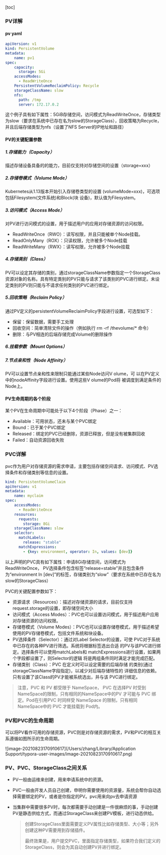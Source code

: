 [toc]

### PV详解

#### pv yaml

```yaml
apiVersion: v1
kind: PersistentVolume
metadata:
	name: pv1
spec:
	capacity:
	  storage: 5Gi
	accessModes:
	  - ReadWriteOnce
	PersistentVolumeReclaimPolicy: Recycle
	storageClassName: slow
	nfs:
	  path: /tmp
	  server: 172.17.0.2
```

这个例子具有如下属性：5GiB存储空间，访问模式为ReadWriteOnce，存储类型为slow（要求在系统中已存在名为slow的StorageClass），回收策略为Recycle，并且后端存储类型为nfs（设置了NFS Server的IP地址和路径）



#### PV的关键配置参数

##### 1.存储能力（Capacity）

描述存储设备具备的的能力，目前仅支持对存储空间的设置（storage=xxx）

##### 2.存储卷模式（Volume Mode）

Kubernetes从1.13版本开始引入存储卷类型的设置 (volumeMode=xxx)，可选项包括Filesystem(文件系统)和Block(块 设备)，默认值为Filesystem。



##### 3.访问模式（Access Mode）

对PV进行访问模式的设置，用于描述用户的应用对存储资源的访问权限。

* ReadWriteOnce（RWO）：读写权限，并且只能被单个Node挂载。
* ReadOnlyMany（ROX）：只读权限，允许被多个Node挂载
* ReadWriteMany（RWX）：读写权限，允许被多个Node挂载 

##### 4.存储类别（Class）

PV可以设定其存储的类别，通过storageClassName参数指定一个StorageClass资源对象的名称。具有特定类别的PV只能与请求了该类别的PVC进行绑定。未设定类别的PV则只能与不请求任何类别的PVC进行绑定。



##### 5.回收策略（Reclaim Policy）

通过PV定义的persistentVolumeReclaimPolicy字段进行设置，可选型如下：

* 保留：保留数据，需要手工处理
* 回收空间：简单清除文件的操作（例如执行 rm -rf /thevolume/* 命令）
* 删除：与PV相连的后端存储完成Volume的删除操作

##### 6.挂载参数（Mount Options）





##### 7.节点亲和性（Node Affinity）

PV可以设置节点亲和性来限制只能通过某些Node访问V olume，可 以在PV定义中的nodeAffinity字段进行设置。使用这些V olume的Pod将 被调度到满足条件的Node上。



#### PV生命周期的各个阶段

某个PV在生命周期中可能处于以下4个阶段（Phase）之一：

* Available：可用状态，还未与某个PVC绑定
* Bound：已于某个PVC绑定
* Released：绑定的PVC已经删除，资源已释放，但是没有被集群回收
* Failed：自动资源回收失败



### PVC详解

pvc作为用户对存储资源的需求申请，主要包括存储空间请求、访问模式、PV选择条件和存储类别等信息的设置。

```yaml
kind: PersistentVolumeClaim
apiVersion: v1
metadata:
	name: myclaim
spec:
	accessModes:
	  - ReadWriteOnce
	resources:
	  requests:
	    storage: 8Gi
	storageClassName: slow
	selector:
	  matchLabels:
	    release: "stable"
	  matchExpressions:
	    - {key: environment, operator: In, values: [dev]}
```

以上声明的PVC具有如下属性：申请8Gi存储空间，访问模式为ReadWriteOnce， PV选择条件包含标签“release=stable”并且包含条件为“environment   In   [dev]”的标签，存储类别为“slow”（要求在系统中已存在名为slow的StorageClass）

PVC的关键配置参数如下：

* 资源请求（Resources）：描述对存储资源的请求，目前仅支持request.storage的设置，即存储空间大小
* 访问模式（Access Modes）：PVC也可以设置访问模式，用于描述用户应用对存储资源的访问权限。
* 存储卷模式（Volume Modes）：PVC也可以设置存储卷模式，用于描述希望使用的PV存储卷模式，包括文件系统和块设备。
* PV选择条件（Selector）：通过对Label Selector的设置，可使 PVC对于系统中已存在的各种PV进行筛选。系统将根据标签选出合适 的PV与该PVC进行绑定。选择条件可以使用matchLabels和 matchExpressions进行设置，如果两个字段都设置了，则Selector的逻辑 将是两组条件同时满足才能完成匹配。
* 存储类别（Class）：PVC 在定义时可以设定需要的后端存储 的类别(通过storageClassName字段指定)，以减少对后端存储特性的 详细信息的依赖。只有设置了该Class的PV才能被系统选出，并与该 PVC进行绑定。

> 注意，PVC 和 PV 都受限于 NameSpace， PVC 在选择PV 时受到NameSpace的限制，只有相同的NameSpace中的PV 才可能与 PVC 绑定。Pod在引用PVC 时同样受 NameSpace 的限制，只有相同 NameSpace中的 PVC 才能挂载到 Pod内。

### PV和PVC的生命周期

可以将PV看作可用的存储资源，PVC则是对存储资源的需求，PV和PVC的相互关系遵循如图所示的生命周期。

![image-20210823170910617](/Users/zhang/Library/Application Support/typora-user-images/image-20210823170910617.png)



### PV、PVC、StorageClass之间关系

* PV一般由运维来创建，用来申请系统中的资源。

* PVC一般由开发人员自己创建，申明你需要使用的资源量，系统会帮你自动选择需要绑定的PV，或者是你指定的PV。pvc用来向pv去申请资源

* 当集群中需要很多PV时，每次都需要手动创建是一件很麻烦的事，手动创建PV是静态供给方式，而通过StorageClass来创建PV模板，进行动态供给。

  >  创建StorageClass里面需要定义PV属性比如存储类型、大小等；另外创建这种PV需要用到存储插件。
  >
  > 最终效果是，用户提交PVC，里面指定存储类型，如果符合我们定义的StorageClass，则会为其自动创建PV并进行绑定。



